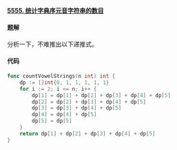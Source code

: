 #### [5555. 统计字典序元音字符串的数目](https://leetcode-cn.com/problems/count-sorted-vowel-strings/)

#### 题解

分析一下，不难推出以下递推式。

#### 代码

``` go
func countVowelStrings(n int) int {
    dp := []int{0, 1, 1, 1, 1, 1}
    for i := 2; i <= n; i++ {
        dp[1] = dp[1] + dp[2] + dp[3] + dp[4] + dp[5]
        dp[2] = dp[2] + dp[3] + dp[4] + dp[5]
        dp[3] = dp[3] + dp[4] + dp[5]
        dp[4] = dp[4] + dp[5]
        dp[5] = dp[5]
    }
    return dp[1] + dp[2] + dp[3] + dp[4] + dp[5]
}
```
